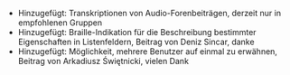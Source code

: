 - Hinzugefügt: Transkriptionen von Audio-Forenbeiträgen, derzeit nur in empfohlenen Gruppen
- Hinzugefügt: Braille-Indikation für die Beschreibung bestimmter Eigenschaften in Listenfeldern, Beitrag von Deniz Sincar, danke
- Hinzugefügt: Möglichkeit, mehrere Benutzer auf einmal zu erwähnen, Beitrag von Arkadiusz Świętnicki, vielen Dank